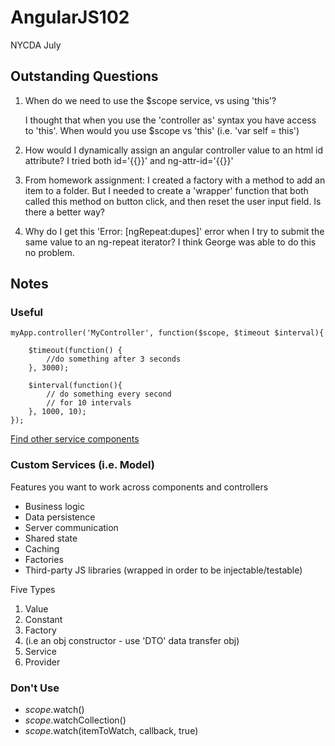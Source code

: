 # AngularJS102
  NYCDA July

## Outstanding Questions

  1. When do we need to use the $scope service, vs using 'this'?

     I thought that when you use the 'controller as' syntax you have access to 'this'.  When would you use $scope vs 'this' (i.e. 'var self = this')

  2. How would I dynamically assign an angular controller value to an html id attribute?  I tried both id='{{}}' and ng-attr-id='{{}}'

  3. From homework assignment:  I created a factory with a method to add an item to a folder.  But I
     needed to create a 'wrapper' function that both called this method on button click, and then reset the user input field.  Is there a better way?

  4. Why do I get this 'Error: [ngRepeat:dupes]' error when I try to submit the same value to an ng-repeat iterator?  I think George was able to do this no problem.

## Notes
### Useful

	myApp.controller('MyController', function($scope, $timeout $interval){

		$timeout(function() {
			//do something after 3 seconds
		}, 3000);

		$interval(function(){
			// do something every second
			// for 10 intervals
		}, 1000, 10);
	});

[Find other service components](https://docs.angularjs.org/api/ng/service)

### Custom Services (i.e. Model)
Features you want to work across components and controllers

+ Business logic
+ Data persistence
+ Server communication
+ Shared state
+ Caching
+ Factories
+ Third-party JS libraries (wrapped in order to be injectable/testable)


Five Types

1. Value
2. Constant
3. Factory
 1. (i.e an obj constructor - use 'DTO' data transfer obj)
4. Service
5. Provider





### Don't Use
  + $scope.$watch()
  + $scope.$watchCollection()
  + $scope.$watch(itemToWatch, callback, true)


